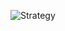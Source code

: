 ![Strategy](https://user-images.githubusercontent.com/69672253/177613651-502484a9-89e6-4e6d-a777-05091291127f.png)
